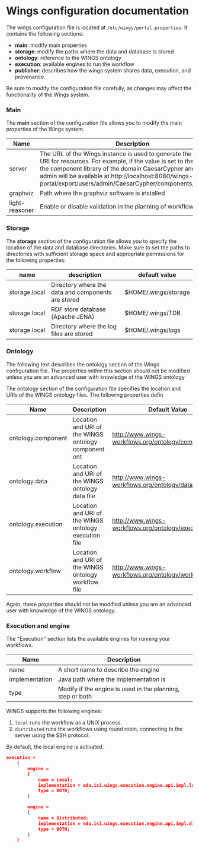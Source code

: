 # Wings configuration documentation

The wings configuration file is located at `/etc/wings/portal.properties`. It contains the following sections:

- **main**: modify main properties
- **storage**: modify the paths where the data and database is stored
- **ontology**: reference to the WINGS ontology
- **execution**: available engines to run the workflow
- **publisher**: describes how the wings system shares data, execution, and provenance.

Be sure to modify the configuration file carefully, as changes may affect the functionality of the Wings system.

### Main

The **main** section of the configuration file allows you to modify the main properties of the Wings system.

| Name           | Description                                                                                                                                                                                                                                                                                                          | Default                                                      |
| -------------- | -------------------------------------------------------------------------------------------------------------------------------------------------------------------------------------------------------------------------------------------------------------------------------------------------------------------- | ------------------------------------------------------------ |
| server         | The URL of the Wings instance is used to generate the accessible URI for resources. For example, if the value is set to the default, the component library of the domain CaesarCypher and user admin will be available at http://localhost:8080/wings-portal/export/users/admin/CaesarCypher/components/library.owl. | Obtained by HTTP request. For example, http://localhost:8080 |
| graphviz       | Path where the graphviz software is installed                                                                                                                                                                                                                                                                        | /usr/bin/dot                                                 |
| light-reasoner | Enable or disable validation in the planning of workflow                                                                                                                                                                                                                                                             | false                                                        |

### Storage

The **storage** section of the configuration file allows you to specify the location of the data and database directories. Make sure to set the paths to directories with sufficient storage space and appropriate permissions for the following properties:

| name          | description                                        | default value        |
| ------------- | -------------------------------------------------- | -------------------- |
| storage.local | Directory where the data and components are stored | $HOME/.wings/storage |
| storage.local | RDF store database (Apache JENA)                   | $HOME/.wings/TDB     |
| storage.local | Directory where the log files are stored           | $HOME/.wings/logs    |

### Ontology

The following text describes the ontology section of the Wings configuration file. The properties within this section should not be modified unless you are an advanced user with knowledge of the WINGS ontology

The ontology section of the configuration file specifies the location and URIs of the WINGS ontology files. The following properties defin

| Name               | Description                                           | Default Value                                         |
| ------------------ | ----------------------------------------------------- | ----------------------------------------------------- |
| ontology.component | Location and URI of the WINGS ontology component ont  | http://www.wings-workflows.org/ontology/component.owl |
| ontology.data      | Location and URI of the WINGS ontology data file      | http://www.wings-workflows.org/ontology/data.owl      |
| ontology.execution | Location and URI of the WINGS ontology execution file | http://www.wings-workflows.org/ontology/execution.owl |
| ontology.workflow  | Location and URI of the WINGS ontology workflow file  | http://www.wings-workflows.org/ontology/workflow.owl  |

Again, these properties should not be modified unless you are an advanced user with knowledge of the WINGS ontology.

### Execution and engine

The "Execution" section lists the available engines for running your workflows.

| Name           | Description                                                |
| -------------- | ---------------------------------------------------------- |
| name           | A short name to describe the engine                        |
| implementation | Java path where the implementation is                      |
| type           | Modify if the engine is used in the planning, step or both |

WINGS supports the following engines:

1. `local` runs the workflow as a UNIX process.
2. `distributed` runs the workflows using round robin, connecting to the server using the SSH protocol.

By default, the local engine is activated.

```json
execution =
    {
        engine =
        {
            name = Local;
            implementation = edu.isi.wings.execution.engine.api.impl.local.LocalExecutionEngine;
            type = BOTH;
        }

        engine =
        {
            name = Distributed;
            implementation = edu.isi.wings.execution.engine.api.impl.distributed.DistributedExecutionEngine;
            type = BOTH;
        }
    }
```
